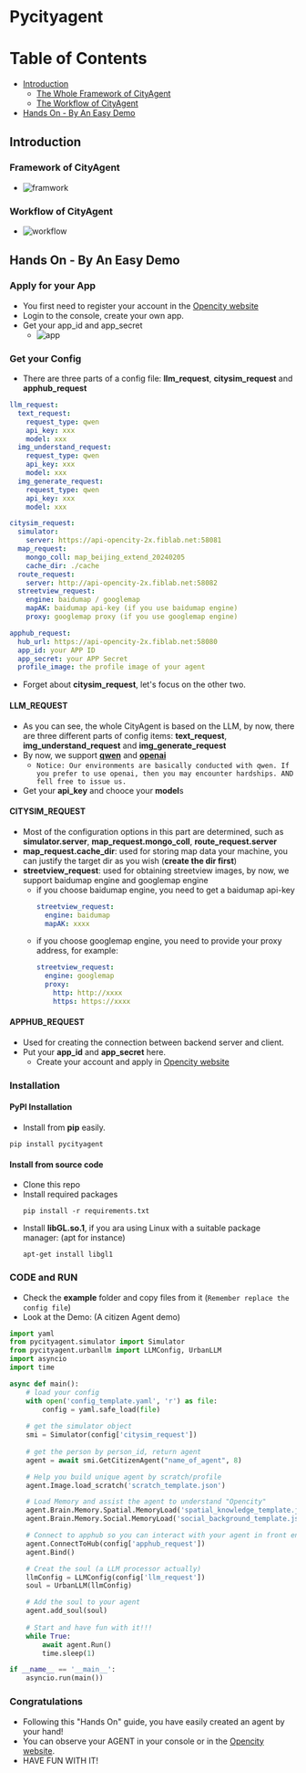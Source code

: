 # Pycityagent

# Table of Contents
* [Introduction](#Introduction)
	* [The Whole Framework of CityAgent](#The-Whole-Framework-of-CityAgent)
	* [The Workflow of CityAgent](#The-Workflow-of-CityAgent)
* [Hands On - By An Easy Demo](#Hands-On---By-An-Easy-Demo)

<!-- TOC -->

## Introduction
### Framework of CityAgent
- ![framwork](./static/framework.png)

### Workflow of CityAgent
- ![workflow](./static/workflow.png)

## Hands On - By An Easy Demo
### Apply for your App
- You first need to register your account in the [Opencity website](https://opencity.fiblab.net/)
- Login to the console, create your own app.
- Get your app_id and app_secret
    - ![app](./static/app.png)

### Get your Config
- There are three parts of a config file: **llm_request**, **citysim_request** and **apphub_request**
```yaml
llm_request:
  text_request:
    request_type: qwen
    api_key: xxx
    model: xxx
  img_understand_request:
    request_type: qwen
    api_key: xxx
    model: xxx
  img_generate_request:
    request_type: qwen
    api_key: xxx
    model: xxx

citysim_request:
  simulator: 
    server: https://api-opencity-2x.fiblab.net:58081
  map_request:
    mongo_coll: map_beijing_extend_20240205
    cache_dir: ./cache
  route_request: 
    server: http://api-opencity-2x.fiblab.net:58082
  streetview_request:
    engine: baidumap / googlemap
    mapAK: baidumap api-key (if you use baidumap engine)
    proxy: googlemap proxy (if you use googlemap engine)

apphub_request:
  hub_url: https://api-opencity-2x.fiblab.net:58080
  app_id: your APP ID
  app_secret: your APP Secret
  profile_image: the profile image of your agent
```
- Forget about **citysim_request**, let's focus on the other two.

#### LLM_REQUEST
- As you can see, the whole CityAgent is based on the LLM, by now, there are three different parts of config items: **text_request**, **img_understand_request** and **img_generate_request**
- By now, we support [**qwen**](https://tongyi.aliyun.com/) and [**openai**](https://openai.com/)
    - `Notice: Our environments are basically conducted with qwen. If you prefer to use openai, then you may encounter hardships. AND fell free to issue us.`
- Get your **api_key** and chooce your **model**s

#### CITYSIM_REQUEST
- Most of the configuration options in this part are determined, such as **simulator.server**, **map_request.mongo_coll**, **route_request.server**
- **map_request.cache_dir**: used for storing map data your machine, you can justify the target dir as you wish (**create the dir first**)
- **streetview_request**: used for obtaining streetview images, by now, we support baidumap engine and googlemap engine
  - if you choose baidumap engine, you need to get a baidumap api-key
    ``` yaml
    streetview_request:
      engine: baidumap
      mapAK: xxxx
    ```
  - if you choose googlemap engine, you need to provide your proxy address, for example:
    ``` yaml
    streetview_request:
      engine: googlemap
      proxy: 
        http: http://xxxx
        https: https://xxxx
    ```

#### APPHUB_REQUEST
- Used for creating the connection between backend server and client.
- Put your **app_id** and **app_secret** here.
  - Create your account and apply in [Opencity website](https://opencity.fiblab.net/)

### Installation
#### PyPI Installation
  - Install from **pip** easily.
  ```shell
  pip install pycityagent
  ```

#### Install from source code
- Clone this repo
- Install required packages
  ``` shell
  pip install -r requirements.txt
  ```
- Install **libGL.so.1**, if you ara using Linux with a suitable package manager: (apt for instance)
  ``` shell
  apt-get install libgl1
  ```

### CODE and RUN
- Check the **example** folder and copy files from it (`Remember replace the config file`)
- Look at the Demo: (A citizen Agent demo)
```python
import yaml
from pycityagent.simulator import Simulator
from pycityagent.urbanllm import LLMConfig, UrbanLLM
import asyncio
import time

async def main():
    # load your config
    with open('config_template.yaml', 'r') as file:
        config = yaml.safe_load(file)
    
    # get the simulator object
    smi = Simulator(config['citysim_request'])
    
    # get the person by person_id, return agent
    agent = await smi.GetCitizenAgent("name_of_agent", 8)

    # Help you build unique agent by scratch/profile
    agent.Image.load_scratch('scratch_template.json')

    # Load Memory and assist the agent to understand "Opencity"
    agent.Brain.Memory.Spatial.MemoryLoad('spatial_knowledge_template.json')
    agent.Brain.Memory.Social.MemoryLoad('social_background_template.json')

    # Connect to apphub so you can interact with your agent in front end
    agent.ConnectToHub(config['apphub_request'])
    agent.Bind()

    # Creat the soul (a LLM processor actually)
    llmConfig = LLMConfig(config['llm_request'])
    soul = UrbanLLM(llmConfig)

    # Add the soul to your agent
    agent.add_soul(soul)
    
    # Start and have fun with it!!!
    while True:
        await agent.Run()
        time.sleep(1)

if __name__ == '__main__':
    asyncio.run(main())
```

### Congratulations
- Following this "Hands On" guide, you have easily created an agent by your hand! 
- You can observe your AGENT in your console or in the [Opencity website](https://opencity.fiblab.net/).
- HAVE FUN WITH IT!
